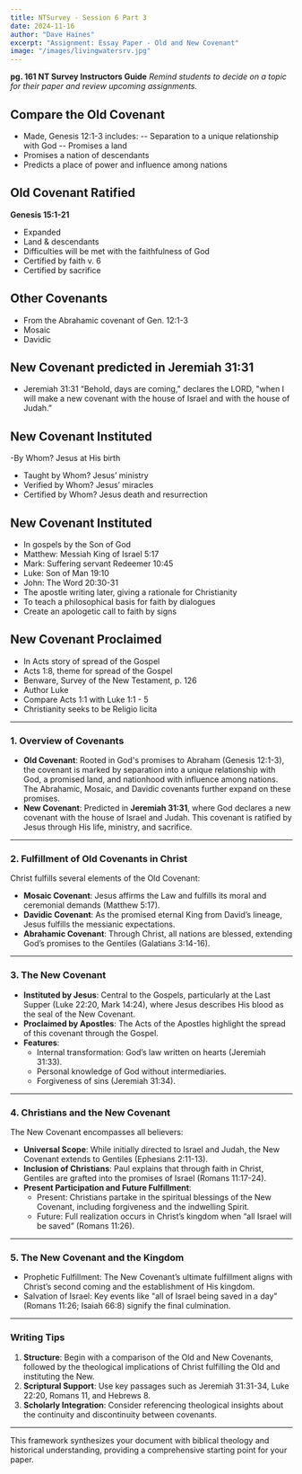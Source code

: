 ```yaml
---
title: NTSurvey - Session 6 Part 3
date: 2024-11-16
author: "Dave Haines"
excerpt: "Assignment: Essay Paper - Old and New Covenant"
image: "/images/livingwatersrv.jpg"
---
```


**pg. 161 NT Survey Instructors Guide**
*Remind students to decide on a topic for their paper and review upcoming assignments.*

## Compare the Old Covenant
- Made, Genesis 12:1-3 includes:
-- Separation to a unique relationship with God
-- Promises a land
- Promises a nation of descendants
- Predicts a place of power and influence among nations

## Old Covenant Ratified
**Genesis 15:1-21**  
- Expanded
- Land & descendants
- Difficulties will be met with the faithfulness of God
- Certified by faith v. 6
- Certified by sacrifice

## Other Covenants
- From the Abrahamic covenant of Gen. 12:1-3
- Mosaic
- Davidic

## New Covenant predicted in Jeremiah 31:31
- Jeremiah 31:31 “Behold, days are coming," declares the LORD, "when I will
make a new covenant with the house of Israel and with the house of Judah.”

## New Covenant Instituted
-By Whom? Jesus at His birth
- Taught by Whom? Jesus’ ministry
- Verified by Whom? Jesus’ miracles
- Certified by Whom? Jesus death and resurrection

## New Covenant Instituted
- In gospels by the Son of God
- Matthew: Messiah King of Israel 5:17
- Mark: Suffering servant Redeemer 10:45
- Luke: Son of Man 19:10
- John: The Word 20:30-31
- The apostle writing later, giving a rationale for Christianity
- To teach a philosophical basis for faith by dialogues
- Create an apologetic call to faith by signs
## New Covenant Proclaimed
- In Acts story of spread of the Gospel
- Acts 1:8, theme for spread of the Gospel
- Benware, Survey of the New Testament, p. 126
- Author Luke
- Compare Acts 1:1 with Luke 1:1 - 5
- Christianity seeks to be Religio licita

---

### 1. **Overview of Covenants**
   - **Old Covenant**: Rooted in God's promises to Abraham (Genesis 12:1-3), the covenant is marked by separation into a unique relationship with God, a promised land, and nationhood with influence among nations. The Abrahamic, Mosaic, and Davidic covenants further expand on these promises.
   - **New Covenant**: Predicted in **Jeremiah 31:31**, where God declares a new covenant with the house of Israel and Judah. This covenant is ratified by Jesus through His life, ministry, and sacrifice.

---

### 2. **Fulfillment of Old Covenants in Christ**
Christ fulfills several elements of the Old Covenant:
   - **Mosaic Covenant**: Jesus affirms the Law and fulfills its moral and ceremonial demands (Matthew 5:17).
   - **Davidic Covenant**: As the promised eternal King from David’s lineage, Jesus fulfills the messianic expectations.
   - **Abrahamic Covenant**: Through Christ, all nations are blessed, extending God’s promises to the Gentiles (Galatians 3:14-16).

---

### 3. **The New Covenant**
   - **Instituted by Jesus**: Central to the Gospels, particularly at the Last Supper (Luke 22:20, Mark 14:24), where Jesus describes His blood as the seal of the New Covenant.
   - **Proclaimed by Apostles**: The Acts of the Apostles highlight the spread of this covenant through the Gospel.
   - **Features**:
     - Internal transformation: God’s law written on hearts (Jeremiah 31:33).
     - Personal knowledge of God without intermediaries.
     - Forgiveness of sins (Jeremiah 31:34).

---

### 4. **Christians and the New Covenant**
The New Covenant encompasses all believers:
   - **Universal Scope**: While initially directed to Israel and Judah, the New Covenant extends to Gentiles (Ephesians 2:11-13).
   - **Inclusion of Christians**: Paul explains that through faith in Christ, Gentiles are grafted into the promises of Israel (Romans 11:17-24).
   - **Present Participation and Future Fulfillment**:
     - Present: Christians partake in the spiritual blessings of the New Covenant, including forgiveness and the indwelling Spirit.
     - Future: Full realization occurs in Christ’s kingdom when “all Israel will be saved” (Romans 11:26).

---

### 5. **The New Covenant and the Kingdom**
   - Prophetic Fulfillment: The New Covenant’s ultimate fulfillment aligns with Christ’s second coming and the establishment of His kingdom.
   - Salvation of Israel: Key events like "all of Israel being saved in a day" (Romans 11:26; Isaiah 66:8) signify the final culmination.

---

### Writing Tips
1. **Structure**: Begin with a comparison of the Old and New Covenants, followed by the theological implications of Christ fulfilling the Old and instituting the New.
2. **Scriptural Support**: Use key passages such as Jeremiah 31:31-34, Luke 22:20, Romans 11, and Hebrews 8.
3. **Scholarly Integration**: Consider referencing theological insights about the continuity and discontinuity between covenants.

---

This framework synthesizes your document with biblical theology and historical understanding, providing a comprehensive starting point for your paper.


